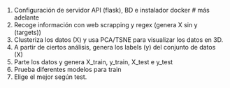 1. Configuración de servidor API (flask), BD e instalador docker # más adelante
2. Recoge información con web scrapping y regex (genera X sin y (targets))
3. Clusteriza los datos (X) y usa PCA/TSNE para visualizar los datos en 3D. 
4. A partir de ciertos análisis, genera los labels (y) del conjunto de datos (X)
5. Parte los datos y genera X_train, y_train, X_test e y_test
6. Prueba diferentes modelos para train
7. Elige el mejor según test.